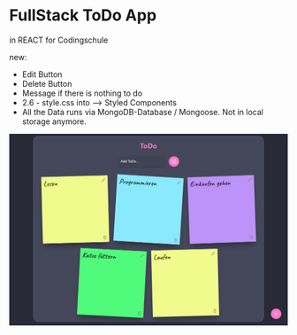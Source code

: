 # FullStack ToDo App
in REACT for Codingschule

new:
* Edit Button
* Delete Button
* Message if there is nothing to do
* 2.6 - style.css into --> Styled Components
* All the Data runs via MongoDB-Database / Mongoose. Not in local storage anymore.

<img src="/Screenshot_ToDo.png"></img>